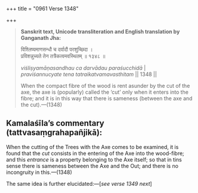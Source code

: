 +++
title = "0961 Verse 1348"

+++
> **Sanskrit text, Unicode transliteration and English translation by Ganganath Jha:** 
>
> विश्लिष्यमाणसन्धौ च दर्वादौ परशुच्छिदा ।  
> प्रविशन्नुच्यते तेन तत्रैकत्वमवस्थितम् ॥ १३४८ ॥ 
>
> *viśliṣyamāṇasandhau ca darvādau paraśucchidā* \|  
> *praviśannucyate tena tatraikatvamavasthitam* \|\| 1348 \|\| 
>
> When the compact fibre of the wood is rent asunder by the cut of the axe, the axe is (popularly) called the ‘cut’ only when it enters into the fibre; and it is in this way that there is sameness (between the axe and the cut).—(1348)



## Kamalaśīla’s commentary (tattvasaṃgrahapañjikā):

When the cutting of the Trees with the Axe comes to be examined, it is found that the *cut* consists in the entering of the Axe into the wood-fibre; and this *entrance* is a property belonging to the Axe itself; so that in tins sense there is sameness between the Axe and the Out; and there is no incongruity in this.—(1348)

The same idea is further elucidated:—[*see verse 1349 next*]


